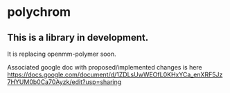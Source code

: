 # polychrom

## This is a library in development. 


It is replacing openmm-polymer soon. 


Associated google doc with proposed/implemented changes is here 
https://docs.google.com/document/d/1ZDLsUwWEOfL0KHxYCa_enXRF5Jz7HYUM0b0Ca70Ayzk/edit?usp=sharing
